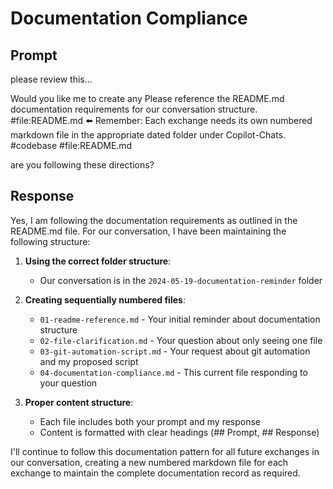 # Documentation Compliance

## Prompt
please review this...

Would you like me to create any Please reference the README.md documentation requirements for our conversation structure.
#file:README.md ⬅️ Remember: Each exchange needs its own numbered markdown file in the appropriate dated folder under Copilot-Chats. #codebase #file:README.md 

are you following these directions?

## Response
Yes, I am following the documentation requirements as outlined in the README.md file. For our conversation, I have been maintaining the following structure:

1. **Using the correct folder structure**: 
   - Our conversation is in the `2024-05-19-documentation-reminder` folder

2. **Creating sequentially numbered files**:
   - `01-readme-reference.md` - Your initial reminder about documentation structure
   - `02-file-clarification.md` - Your question about only seeing one file
   - `03-git-automation-script.md` - Your request about git automation and my proposed script
   - `04-documentation-compliance.md` - This current file responding to your question

3. **Proper content structure**:
   - Each file includes both your prompt and my response
   - Content is formatted with clear headings (## Prompt, ## Response)

I'll continue to follow this documentation pattern for all future exchanges in our conversation, creating a new numbered markdown file for each exchange to maintain the complete documentation record as required.
